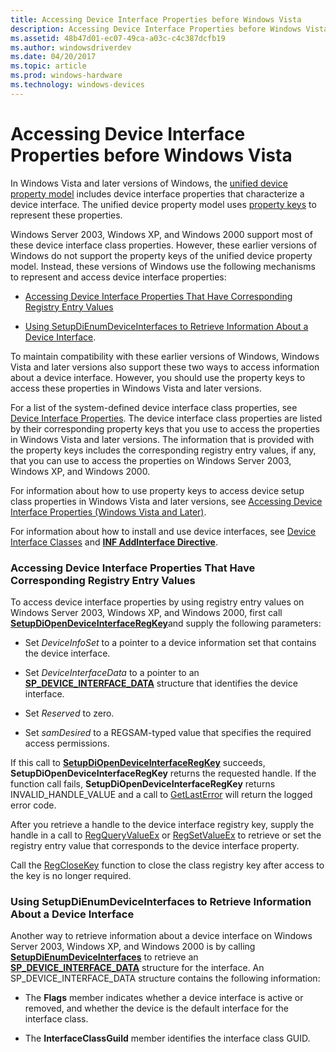 ```yaml
---
title: Accessing Device Interface Properties before Windows Vista
description: Accessing Device Interface Properties before Windows Vista
ms.assetid: 48b47d01-ec07-49ca-a03c-c4c387dcfb19
ms.author: windowsdriverdev
ms.date: 04/20/2017
ms.topic: article
ms.prod: windows-hardware
ms.technology: windows-devices
---
```


# Accessing Device Interface Properties before Windows Vista


In Windows Vista and later versions of Windows, the [unified device property model](unified-device-property-model--windows-vista-and-later-.md) includes device interface properties that characterize a device interface. The unified device property model uses [property keys](property-keys.md) to represent these properties.

Windows Server 2003, Windows XP, and Windows 2000 support most of these device interface class properties. However, these earlier versions of Windows do not support the property keys of the unified device property model. Instead, these versions of Windows use the following mechanisms to represent and access device interface properties:

-   [Accessing Device Interface Properties That Have Corresponding Registry Entry Values](#accessing-device-interface-properties-that-have-corresponding-registry)

-   [Using SetupDiEnumDeviceInterfaces to Retrieve Information About a Device Interface](#using-setupdienumdeviceinterfaces-to-retrieve-information-about-a-devi).

To maintain compatibility with these earlier versions of Windows, Windows Vista and later versions also support these two ways to access information about a device interface. However, you should use the property keys to access these properties in Windows Vista and later versions.

For a list of the system-defined device interface class properties, see [Device Interface Properties](https://msdn.microsoft.com/library/windows/hardware/ff541409). The device interface class properties are listed by their corresponding property keys that you use to access the properties in Windows Vista and later versions. The information that is provided with the property keys includes the corresponding registry entry values, if any, that you can use to access the properties on Windows Server 2003, Windows XP, and Windows 2000.

For information about how to use property keys to access device setup class properties in Windows Vista and later versions, see [Accessing Device Interface Properties (Windows Vista and Later)](accessing-device-interface-properties--windows-vista-and-later-.md).

For information about how to install and use device interfaces, see [Device Interface Classes](device-interface-classes.md) and [**INF AddInterface Directive**](inf-addinterface-directive.md).

### <a href="" id="accessing-device-interface-properties-that-have-corresponding-registry"></a> Accessing Device Interface Properties That Have Corresponding Registry Entry Values

To access device interface properties by using registry entry values on Windows Server 2003, Windows XP, and Windows 2000, first call [**SetupDiOpenDeviceInterfaceRegKey**](https://msdn.microsoft.com/library/windows/hardware/ff552075)and supply the following parameters:

-   Set *DeviceInfoSet* to a pointer to a device information set that contains the device interface.

-   Set *DeviceInterfaceData* to a pointer to an [**SP\_DEVICE\_INTERFACE\_DATA**](https://msdn.microsoft.com/library/windows/hardware/ff552342) structure that identifies the device interface.

-   Set *Reserved* to zero.

-   Set *samDesired* to a REGSAM-typed value that specifies the required access permissions.

If this call to [**SetupDiOpenDeviceInterfaceRegKey**](https://msdn.microsoft.com/library/windows/hardware/ff552075) succeeds, **SetupDiOpenDeviceInterfaceRegKey** returns the requested handle. If the function call fails, **SetupDiOpenDeviceInterfaceRegKey** returns INVALID\_HANDLE\_VALUE and a call to [GetLastError](http://go.microsoft.com/fwlink/p/?linkid=169416) will return the logged error code.

After you retrieve a handle to the device interface registry key, supply the handle in a call to [RegQueryValueEx](http://go.microsoft.com/fwlink/p/?linkid=95398) or [RegSetValueEx](http://go.microsoft.com/fwlink/p/?linkid=95399) to retrieve or set the registry entry value that corresponds to the device interface property.

Call the [RegCloseKey](http://go.microsoft.com/fwlink/p/?linkid=194543) function to close the class registry key after access to the key is no longer required.

### <a href="" id="using-setupdienumdeviceinterfaces-to-retrieve-information-about-a-devi"></a> Using SetupDiEnumDeviceInterfaces to Retrieve Information About a Device Interface

Another way to retrieve information about a device interface on Windows Server 2003, Windows XP, and Windows 2000 is by calling [**SetupDiEnumDeviceInterfaces**](https://msdn.microsoft.com/library/windows/hardware/ff551015) to retrieve an [**SP\_DEVICE\_INTERFACE\_DATA**](https://msdn.microsoft.com/library/windows/hardware/ff552342) structure for the interface. An SP\_DEVICE\_INTERFACE\_DATA structure contains the following information:

-   The **Flags** member indicates whether a device interface is active or removed, and whether the device is the default interface for the interface class.

-   The **InterfaceClassGuild** member identifies the interface class GUID.

 

 





